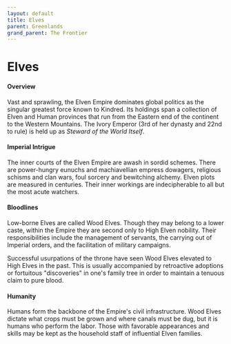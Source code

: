 ```yaml
---
layout: default
title: Elves
parent: Greenlands
grand_parent: The Frontier
---
```


# Elves

#### Overview

Vast and sprawling, the Elven Empire dominates global politics as the singular greatest force known to Kindred. Its holdings span a collection of Elven and Human provinces that run from the Eastern end of the continent to the Western Mountains. The Ivory Emperor (3rd of her dynasty and 22nd to rule) is held up as *Steward of the World Itself*.

#### Imperial Intrigue

The inner courts of the Elven Empire are awash in sordid schemes. There are power-hungry eunuchs and machiavellian empress dowagers, religious schisms and clan wars, foul sorcery and bewitching alchemy. Elven plots are measured in centuries. Their inner workings are indecipherable to all but the most acute watchers.

#### Bloodlines

Low-borne Elves are called Wood Elves. Though they may belong to a lower caste, within the Empire they are second only to High Elven nobility. Their responsibilities include the management of servants, the carrying out of Imperial orders, and the facilitation of military campaigns.

Successful usurpations of the throne have seen Wood Elves elevated to High Elves in the past. This is usually accompanied by retroactive adoptions or fortuitous "discoveries" in one's family tree in order to maintain a tenuous claim to pure blood.

#### Humanity

Humans form the backbone of the Empire's civil infrastructure. Wood Elves dictate what crops must be grown and where canals must be dug, but it is humans who perform the labor. Those with favorable appearances and skills may be kept as the household staff of influential Elven families.